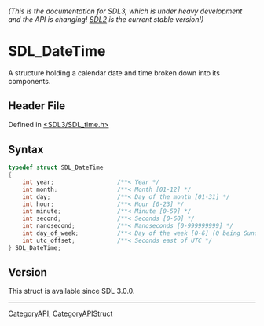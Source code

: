 ###### (This is the documentation for SDL3, which is under heavy development and the API is changing! [SDL2](https://wiki.libsdl.org/SDL2/) is the current stable version!)
# SDL_DateTime

A structure holding a calendar date and time broken down into its components.

## Header File

Defined in [<SDL3/SDL_time.h>](https://github.com/libsdl-org/SDL/blob/main/include/SDL3/SDL_time.h)

## Syntax

```c
typedef struct SDL_DateTime
{
    int year;                  /**< Year */
    int month;                 /**< Month [01-12] */
    int day;                   /**< Day of the month [01-31] */
    int hour;                  /**< Hour [0-23] */
    int minute;                /**< Minute [0-59] */
    int second;                /**< Seconds [0-60] */
    int nanosecond;            /**< Nanoseconds [0-999999999] */
    int day_of_week;           /**< Day of the week [0-6] (0 being Sunday) */
    int utc_offset;            /**< Seconds east of UTC */
} SDL_DateTime;
```

## Version

This struct is available since SDL 3.0.0.

----
[CategoryAPI](CategoryAPI), [CategoryAPIStruct](CategoryAPIStruct)

